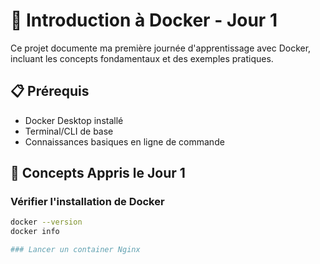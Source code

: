 # 🐋 Introduction à Docker - Jour 1

Ce projet documente ma première journée d'apprentissage avec Docker, incluant les concepts fondamentaux et des exemples pratiques.

## 📋 Prérequis

- Docker Desktop installé
- Terminal/CLI de base
- Connaissances basiques en ligne de commande

## 🚀 Concepts Appris le Jour 1

### Vérifier l'installation de Docker
```bash
docker --version
docker info

### Lancer un container Nginx
